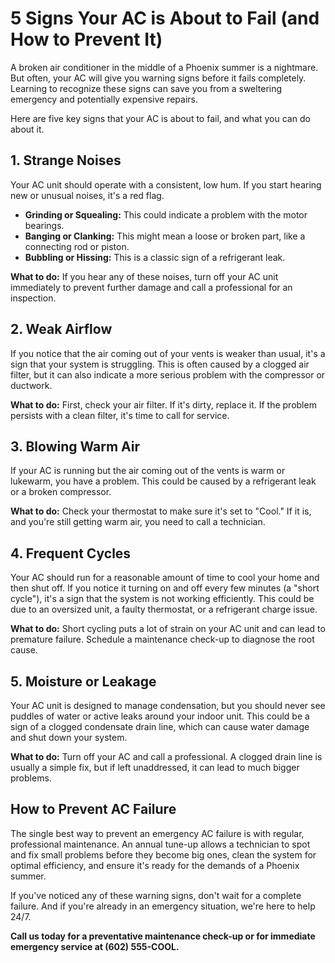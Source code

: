 # 5 Signs Your AC is About to Fail (and How to Prevent It)

A broken air conditioner in the middle of a Phoenix summer is a nightmare. But often, your AC will give you warning signs before it fails completely. Learning to recognize these signs can save you from a sweltering emergency and potentially expensive repairs.

Here are five key signs that your AC is about to fail, and what you can do about it.

## 1. Strange Noises

Your AC unit should operate with a consistent, low hum. If you start hearing new or unusual noises, it's a red flag.

*   **Grinding or Squealing:** This could indicate a problem with the motor bearings.
*   **Banging or Clanking:** This might mean a loose or broken part, like a connecting rod or piston.
*   **Bubbling or Hissing:** This is a classic sign of a refrigerant leak.

**What to do:** If you hear any of these noises, turn off your AC unit immediately to prevent further damage and call a professional for an inspection.

## 2. Weak Airflow

If you notice that the air coming out of your vents is weaker than usual, it's a sign that your system is struggling. This is often caused by a clogged air filter, but it can also indicate a more serious problem with the compressor or ductwork.

**What to do:** First, check your air filter. If it's dirty, replace it. If the problem persists with a clean filter, it's time to call for service.

## 3. Blowing Warm Air

If your AC is running but the air coming out of the vents is warm or lukewarm, you have a problem. This could be caused by a refrigerant leak or a broken compressor.

**What to do:** Check your thermostat to make sure it's set to "Cool." If it is, and you're still getting warm air, you need to call a technician.

## 4. Frequent Cycles

Your AC should run for a reasonable amount of time to cool your home and then shut off. If you notice it turning on and off every few minutes (a "short cycle"), it's a sign that the system is not working efficiently. This could be due to an oversized unit, a faulty thermostat, or a refrigerant charge issue.

**What to do:** Short cycling puts a lot of strain on your AC unit and can lead to premature failure. Schedule a maintenance check-up to diagnose the root cause.

## 5. Moisture or Leakage

Your AC unit is designed to manage condensation, but you should never see puddles of water or active leaks around your indoor unit. This could be a sign of a clogged condensate drain line, which can cause water damage and shut down your system.

**What to do:** Turn off your AC and call a professional. A clogged drain line is usually a simple fix, but if left unaddressed, it can lead to much bigger problems.

## How to Prevent AC Failure

The single best way to prevent an emergency AC failure is with regular, professional maintenance. An annual tune-up allows a technician to spot and fix small problems before they become big ones, clean the system for optimal efficiency, and ensure it's ready for the demands of a Phoenix summer.

If you've noticed any of these warning signs, don't wait for a complete failure. And if you're already in an emergency situation, we're here to help 24/7.

**Call us today for a preventative maintenance check-up or for immediate emergency service at (602) 555-COOL.**
